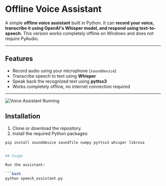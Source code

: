 # Offline Voice Assistant

A simple **offline voice assistant** built in Python. It can **record your voice, transcribe it using OpenAI's Whisper model, and respond using text-to-speech**. This version works completely offline on Windows and does not require PyAudio.

---

## Features

- Record audio using your microphone (`sounddevice`)  
- Transcribe speech to text using **Whisper**  
- Speak back the recognized text using **pyttsx3**  
- Works completely offline, no internet connection required  

---

![Voice Assistant Running](speech_op.jgg)

## Installation

1. Clone or download the repository.  
2. Install the required Python packages:

```bash
pip install sounddevice soundfile numpy pyttsx3 whisper librosa

 
## Usage

Run the assistant:

```bash
python speech_assistant.py
